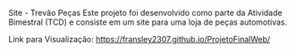 Site - Trevão Peças
Este projeto foi desenvolvido como parte da Atividade Bimestral (TCD) e consiste em um site para uma loja de peças automotivas.

Link para Visualização: https://fransley2307.github.io/ProjetoFinalWeb/
